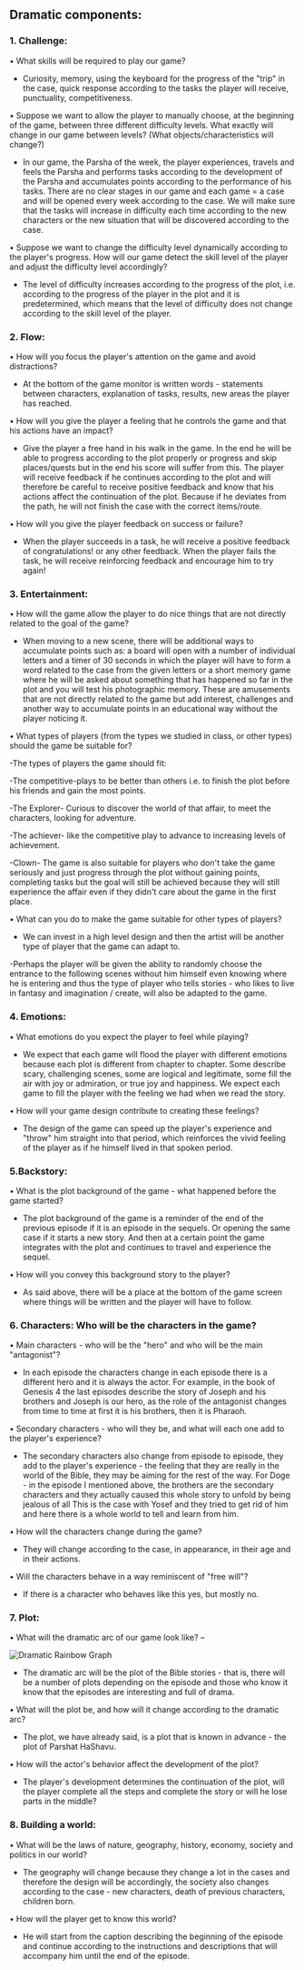 ## Dramatic components:

### 1. Challenge:

• What skills will be required to play our game?

- Curiosity, memory, using the keyboard for the progress of the "trip" in the case, quick response according to the tasks the player will receive, punctuality, competitiveness.
  
• Suppose we want to allow the player to manually choose, at the beginning of the game, between three different difficulty levels. What exactly will change in our game between levels? (What objects/characteristics will change?)

- In our game, the Parsha of the week, the player experiences, travels and feels the Parsha and performs tasks according to the development of the Parsha and accumulates points according to the performance of his tasks. There are no clear stages in our game and each game = a case and will be opened every week according to the case. We will make sure that the tasks will increase in difficulty each time according to the new characters or the new situation that will be discovered according to the case.

• Suppose we want to change the difficulty level dynamically according to the player's progress. How will our game detect the skill level of the player and adjust the difficulty level accordingly?

- The level of difficulty increases according to the progress of the plot, i.e. according to the progress of the player in the plot and it is predetermined, which means that the level of difficulty does not change according to the skill level of the player.

### 2. Flow:

• How will you focus the player's attention on the game and avoid distractions?

- At the bottom of the game monitor is written words - statements between characters, explanation of tasks, results, new areas the player has reached.
  
• How will you give the player a feeling that he controls the game and that his actions have an impact?

- Give the player a free hand in his walk in the game. In the end he will be able to progress according to the plot properly or progress and skip places/quests but in the end his score will suffer from this. The player will receive feedback if he continues according to the plot and will therefore be careful to receive positive feedback and know that his actions affect the continuation of the plot. Because if he deviates from the path, he will not finish the case with the correct items/route.
  
• How will you give the player feedback on success or failure?

- When the player succeeds in a task, he will receive a positive feedback of congratulations! or any other feedback. When the player fails the task, he will receive reinforcing feedback and encourage him to try again!
 
### 3. Entertainment:
  
• How will the game allow the player to do nice things that are not directly related to the goal of the game?

- When moving to a new scene, there will be additional ways to accumulate points such as: a board will open with a number of individual letters and a timer of 30 seconds in which the player will have to form a word related to the case from the given letters or a short memory game where he will be asked about something that has happened so far in the plot and you will test his photographic memory. These are amusements that are not directly related to the game but add interest, challenges and another way to accumulate points in an educational way without the player noticing it.
  
• What types of players (from the types we studied in class, or other types) should the game be suitable for?

-The types of players the game should fit:

-The competitive-plays to be better than others i.e. to finish the plot before his friends and gain the most points.
  
-The Explorer- Curious to discover the world of that affair, to meet the characters, looking for adventure.
  
-The achiever- like the competitive play to advance to increasing levels of achievement.

-Clown- The game is also suitable for players who don't take the game seriously and just progress through the plot without gaining points, completing tasks but the goal will still be achieved because they will still experience the affair even if they didn't care about the game in the first place.

• What can you do to make the game suitable for other types of players?

- We can invest in a high level design and then the artist will be another type of player that the game can adapt to.
  
-Perhaps the player will be given the ability to randomly choose the entrance to the following scenes without him himself even knowing where he is entering and thus the type of player who tells stories - who likes to live in fantasy and imagination / create, will also be adapted to the game.
  
### 4. Emotions:
 
• What emotions do you expect the player to feel while playing?

- We expect that each game will flood the player with different emotions because each plot is different from chapter to chapter. Some describe scary, challenging scenes, some are logical and legitimate, some fill the air with joy or admiration, or true joy and happiness. We expect each game to fill the player with the feeling we had when we read the story.
  
• How will your game design contribute to creating these feelings?

- The design of the game can speed up the player's experience and "throw" him straight into that period, which reinforces the vivid feeling of the player as if he himself lived in that spoken period.
  
### 5.Backstory:
  
• What is the plot background of the game - what happened before the game started?

- The plot background of the game is a reminder of the end of the previous episode if it is an episode in the sequels. Or opening the same case if it starts a new story. And then at a certain point the game integrates with the plot and continues to travel and experience the sequel.
  
• How will you convey this background story to the player?

- As said above, there will be a place at the bottom of the game screen where things will be written and the player will have to follow.
  
### 6. Characters: Who will be the characters in the game?
  
• Main characters - who will be the "hero" and who will be the main "antagonist"?

- In each episode the characters change in each episode there is a different hero and it is always the actor. For example, in the book of Genesis 4 the last episodes describe the story of Joseph and his brothers and Joseph is our hero, as the role of the antagonist changes from time to time at first it is his brothers, then it is Pharaoh.
  
• Secondary characters - who will they be, and what will each one add to the player's experience?

- The secondary characters also change from episode to episode, they add to the player's experience - the feeling that they are really in the world of the Bible, they may be aiming for the rest of the way. For Doge - in the episode I mentioned above, the brothers are the secondary characters and they actually caused this whole story to unfold by being jealous of all This is the case with Yosef and they tried to get rid of him and here there is a whole world to tell and learn from him.
  
• How will the characters change during the game?

- They will change according to the case, in appearance, in their age and in their actions.
  
• Will the characters behave in a way reminiscent of "free will"?

- If there is a character who behaves like this yes, but mostly no.
  
### 7. Plot:
 
• What will the dramatic arc of our game look like? –

![Dramatic Rainbow Graph](https://github.com/game-devcourse/Parashat_Hashavua/assets/86705118/21d21ee1-d256-4868-93e3-1d782fe34735)


- The dramatic arc will be the plot of the Bible stories - that is, there will be a number of plots depending on the episode and those who know it know that the episodes are interesting and full of drama.
  
• What will the plot be, and how will it change according to the dramatic arc?

- The plot, we have already said, is a plot that is known in advance - the plot of Parshat HaShavu.
  
• How will the actor's behavior affect the development of the plot?

- The player's development determines the continuation of the plot, will the player complete all the steps and complete the story or will he lose parts in the middle?
  
### 8. Building a world:

• What will be the laws of nature, geography, history, economy, society and politics in our world?

- The geography will change because they change a lot in the cases and therefore the design will be accordingly, the society also changes according to the case - new characters, death of previous characters, children born.
  
• How will the player get to know this world?

- He will start from the caption describing the beginning of the episode and continue according to the instructions and descriptions that will accompany him until the end of the episode.

